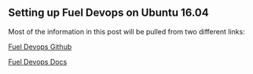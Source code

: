 ## Setting up Fuel Devops on Ubuntu 16.04

Most of the information in this post will be pulled from two different links:

[Fuel Devops Github](https://github.com/openstack/fuel-devops)

[Fuel Devops Docs](http://docs.openstack.org/developer/fuel-docs/devdocs/devops.html)
